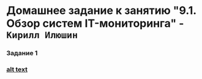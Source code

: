 #  Домашнее задание к занятию "9.1. Обзор систем IT-мониторинга" - `Кирилл Илюшин`



### Задание 1

### [alt text](https://github.com/AzarnoyKir/9-01-hw/blob/main/img/9.01.jpg)

